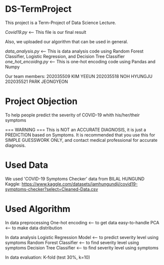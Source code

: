# DS-TermProject
This project is a Term-Project of Data Science Lecture.

*Covid19.py* <-- This file is our final result

Also, we uploaded our algorithm that can be used in general.

*data_analysis.py* <-- This is data analysis code using Random Forest Classifier, Logistic Regression, and Decision Tree Classifier
*one_hot_encoidng.py* <-- This is one-hot encoding code using Pandas and Numpy


Our team members:
  202035509 KIM YEEUN
  202035518 NOH HYUNGJU
  202035521 PARK JEONGYEON
  
# Project Objection
To help people predict the severity of COVID-19 whith his/her/their symptoms
 
=== WARNING ===
This is NOT an ACCURATE DIAGNOSIS, it is just a PREDICTION based on Symptoms.
It is recommended that you use this for SIMPLE GUESSWORK ONLY, and contact medical professional for accurate diagnosis.


# Used Data
We used 'COVID-19 Symptoms Checker' data from BILAL HUNGUND
Kaggle:
  https://www.kaggle.com/datasets/iamhungundji/covid19-symptoms-checker?select=Cleaned-Data.csv
  

# Used Algorithm
In data preprocessing
  One-hot encoding <-- to get data easy-to-handle
  PCA <-- to make data distribution
 
In data analysis
  Logistic Regression Model <-- to predict severity level using symptoms
  Random Forest Classifier <-- to find severity level using symptoms
  Decision Tree Classifier <-- to find severity level using symptoms
  
In data evaluation:
  K-fold (test 30%, k=10)
